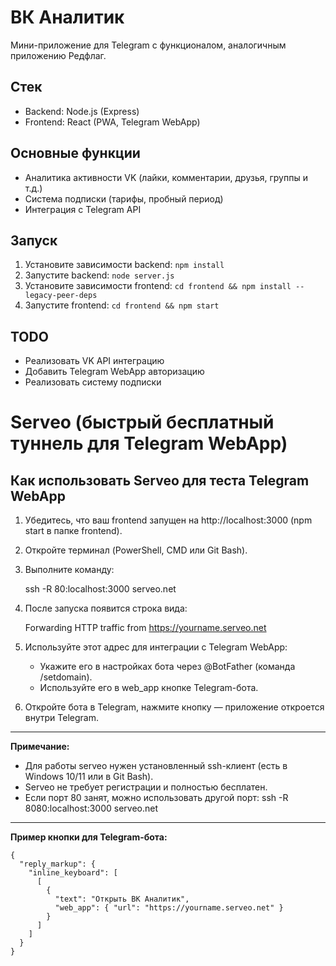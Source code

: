 # ВК Аналитик

Мини-приложение для Telegram с функционалом, аналогичным приложению Редфлаг.

## Стек
- Backend: Node.js (Express)
- Frontend: React (PWA, Telegram WebApp)

## Основные функции
- Аналитика активности VK (лайки, комментарии, друзья, группы и т.д.)
- Система подписки (тарифы, пробный период)
- Интеграция с Telegram API

## Запуск
1. Установите зависимости backend: `npm install`
2. Запустите backend: `node server.js`
3. Установите зависимости frontend: `cd frontend && npm install --legacy-peer-deps`
4. Запустите frontend: `cd frontend && npm start`

## TODO
- Реализовать VK API интеграцию
- Добавить Telegram WebApp авторизацию
- Реализовать систему подписки

# Serveo (быстрый бесплатный туннель для Telegram WebApp)

## Как использовать Serveo для теста Telegram WebApp

1. Убедитесь, что ваш frontend запущен на http://localhost:3000 (npm start в папке frontend).
2. Откройте терминал (PowerShell, CMD или Git Bash).
3. Выполните команду:

    ssh -R 80:localhost:3000 serveo.net

4. После запуска появится строка вида:

    Forwarding HTTP traffic from https://yourname.serveo.net

5. Используйте этот адрес для интеграции с Telegram WebApp:
   - Укажите его в настройках бота через @BotFather (команда /setdomain).
   - Используйте его в web_app кнопке Telegram-бота.

6. Откройте бота в Telegram, нажмите кнопку — приложение откроется внутри Telegram.

---

**Примечание:**
- Для работы serveo нужен установленный ssh-клиент (есть в Windows 10/11 или в Git Bash).
- Serveo не требует регистрации и полностью бесплатен.
- Если порт 80 занят, можно использовать другой порт: ssh -R 8080:localhost:3000 serveo.net

---

**Пример кнопки для Telegram-бота:**

```
{
  "reply_markup": {
    "inline_keyboard": [
      [
        {
          "text": "Открыть ВК Аналитик",
          "web_app": { "url": "https://yourname.serveo.net" }
        }
      ]
    ]
  }
}
```
